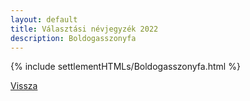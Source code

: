 ```yaml
---
layout: default
title: Választási névjegyzék 2022
description: Boldogasszonyfa
---
```


{% include settlementHTMLs/Boldogasszonyfa.html %}

[Vissza](./)